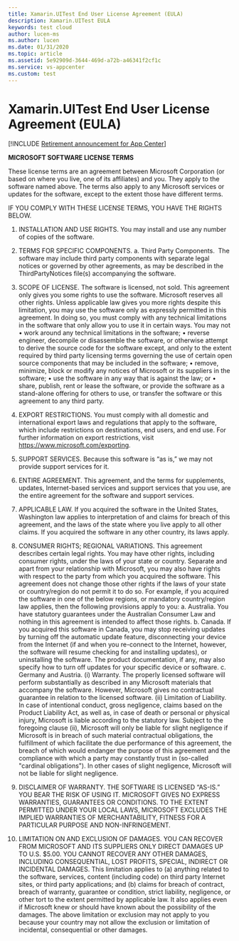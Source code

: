 ```yaml
---
title: Xamarin.UITest End User License Agreement (EULA)
description: Xamarin.UITest EULA
keywords: test cloud
author: lucen-ms
ms.author: lucen
ms.date: 01/31/2020
ms.topic: article
ms.assetid: 5e92909d-3644-469d-a72b-a46341f2cf1c
ms.service: vs-appcenter
ms.custom: test
---
```


# Xamarin.UITest End User License Agreement (EULA)
[!INCLUDE [Retirement announcement for App Center](../../../includes/retirement.md)]

**MICROSOFT SOFTWARE LICENSE TERMS**

These license terms are an agreement between Microsoft Corporation (or based on where you live, one of its affiliates) and you. They apply to the software named above. The terms also apply to any Microsoft services or updates for the software, except to the extent those have different terms.

IF YOU COMPLY WITH THESE LICENSE TERMS, YOU HAVE THE RIGHTS BELOW.
1.	INSTALLATION AND USE RIGHTS. You may install and use any number of copies of the software.

2.	TERMS FOR SPECIFIC COMPONENTS.
a.	Third Party Components.  The software may include third party components with separate legal notices or governed by other agreements, as may be described in the ThirdPartyNotices file(s) accompanying the software.
  
3.	SCOPE OF LICENSE. The software is licensed, not sold. This agreement only gives you some rights to use the software. Microsoft reserves all other rights. Unless applicable law gives you more rights despite this limitation, you may use the software only as expressly permitted in this agreement. In doing so, you must comply with any technical limitations in the software that only allow you to use it in certain ways. You may not
•	work around any technical limitations in the software;
•	reverse engineer, decompile or disassemble the software, or otherwise attempt to derive the source code for the software except, and only to the extent required by third party licensing terms governing the use of certain open source components that may be included in the software;
•	remove, minimize, block or modify any notices of Microsoft or its suppliers in the software; 
•	use the software in any way that is against the law; or
•	share, publish, rent or lease the software, or provide the software as a stand-alone offering for others to use, or transfer the software or this agreement to any third party.
4.	EXPORT RESTRICTIONS. You must comply with all domestic and international export laws and regulations that apply to the software, which include restrictions on destinations, end users, and end use. For further information on export restrictions, visit https://www.microsoft.com/exporting. 
5.	SUPPORT SERVICES. Because this software is “as is,” we may not provide support services for it.
6.	ENTIRE AGREEMENT. This agreement, and the terms for supplements, updates, Internet-based services and support services that you use, are the entire agreement for the software and support services.
7.	APPLICABLE LAW. If you acquired the software in the United States, Washington law applies to interpretation of and claims for breach of this agreement, and the laws of the state where you live apply to all other claims. If you acquired the software in any other country, its laws apply.
8.	CONSUMER RIGHTS; REGIONAL VARIATIONS. This agreement describes certain legal rights. You may have other rights, including consumer rights, under the laws of your state or country. Separate and apart from your relationship with Microsoft, you may also have rights with respect to the party from which you acquired the software. This agreement does not change those other rights if the laws of your state or country/region do not permit it to do so. For example, if you acquired the software in one of the below regions, or mandatory country/region law applies, then the following provisions apply to you:
a.	Australia. You have statutory guarantees under the Australian Consumer Law and nothing in this agreement is intended to affect those rights.
b.	Canada. If you acquired this software in Canada, you may stop receiving updates by turning off the automatic update feature, disconnecting your device from the Internet (if and when you re-connect to the Internet, however, the software will resume checking for and installing updates), or uninstalling the software. The product documentation, if any, may also specify how to turn off updates for your specific device or software.
c.	Germany and Austria.
(i)	Warranty. The properly licensed software will perform substantially as described in any Microsoft materials that accompany the software. However, Microsoft gives no contractual guarantee in relation to the licensed software.
(ii)	Limitation of Liability. In case of intentional conduct, gross negligence, claims based on the Product Liability Act, as well as, in case of death or personal or physical injury, Microsoft is liable according to the statutory law.
Subject to the foregoing clause (ii), Microsoft will only be liable for slight negligence if Microsoft is in breach of such material contractual obligations, the fulfillment of which facilitate the due performance of this agreement, the breach of which would endanger the purpose of this agreement and the compliance with which a party may constantly trust in (so-called "cardinal obligations"). In other cases of slight negligence, Microsoft will not be liable for slight negligence.
9.	DISCLAIMER OF WARRANTY. THE SOFTWARE IS LICENSED “AS-IS.” YOU BEAR THE RISK OF USING IT. MICROSOFT GIVES NO EXPRESS WARRANTIES, GUARANTEES OR CONDITIONS. TO THE EXTENT PERMITTED UNDER YOUR LOCAL LAWS, MICROSOFT EXCLUDES THE IMPLIED WARRANTIES OF MERCHANTABILITY, FITNESS FOR A PARTICULAR PURPOSE AND NON-INFRINGEMENT.
10.	LIMITATION ON AND EXCLUSION OF DAMAGES. YOU CAN RECOVER FROM MICROSOFT AND ITS SUPPLIERS ONLY DIRECT DAMAGES UP TO U.S. $5.00. YOU CANNOT RECOVER ANY OTHER DAMAGES, INCLUDING CONSEQUENTIAL, LOST PROFITS, SPECIAL, INDIRECT OR INCIDENTAL DAMAGES.
This limitation applies to (a) anything related to the software, services, content (including code) on third party Internet sites, or third party applications; and (b) claims for breach of contract, breach of warranty, guarantee or condition, strict liability, negligence, or other tort to the extent permitted by applicable law.
It also applies even if Microsoft knew or should have known about the possibility of the damages. The above limitation or exclusion may not apply to you because your country may not allow the exclusion or limitation of incidental, consequential or other damages.

